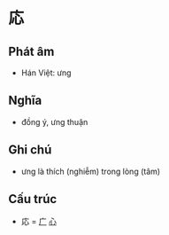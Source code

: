 # 応

## Phát âm
* Hán Việt: ưng

## Nghĩa
* đồng ý, ưng thuận

## Ghi chú
* ưng là thích (nghiễm) trong lòng (tâm)

## Cấu trúc
* 応 = [广](广.md) [心](心.md)

<script>window.HANZI_FIELD='応';</script>